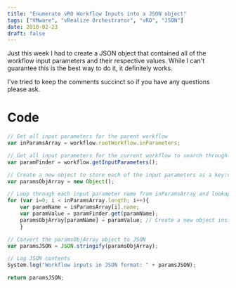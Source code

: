 ```yaml
---
title: "Enumerate vRO Workflow Inputs into a JSON object"
tags: ["VMware", "vRealize Orchestrator", "vRO", "JSON"]
date: 2018-02-23
draft: false
---
```


Just this week I had to create a JSON object that contained all of the workflow input parameters and their respective values. While I can't guarantee this is the best way to do it, it definitely works.

I've tried to keep the comments succinct so if you have any questions please ask.

# Code

```javascript
// Get all input parameters for the parent workflow
var inParamsArray = workflow.rootWorkflow.inParameters;

// Get all input parameters for the current workflow to search through later
var paramFinder = workflow.getInputParameters();

// Create a new object to store each of the input parameters as a key:value object
var paramsObjArray = new Object();

// Loop through each input parameter name from inParamsArray and lookup the value for each input
for (var i=0; i < inParamsArray.length; i++){
	var paramName = inParamsArray[i].name;
	var paramValue = paramFinder.get(paramName);
	paramsObjArray[paramName] = paramValue; // Create a new object inside paramsObjArray with the name 'paramName' and the value 'paramValue'
	}

// Convert the paramsObjArray object to JSON
var paramsJSON = JSON.stringify(paramsObjArray);

// Log JSON contents
System.log("Workflow inputs in JSON format: " + paramsJSON);

return paramsJSON;
```